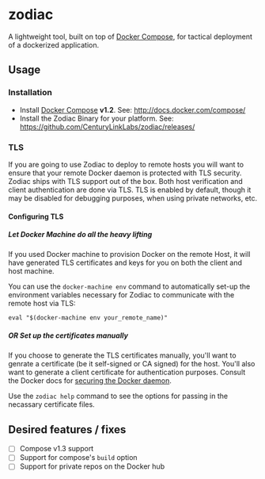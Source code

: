 # zodiac

A lightweight tool, built on top of [Docker Compose](https://docs.docker.com/compose/), for tactical deployment of a dockerized application.

## Usage

### Installation
* Install [Docker Compose](http://docs.docker.com/compose/) **v1.2**. See: http://docs.docker.com/compose/
* Install the Zodiac Binary for your platform. See: https://github.com/CenturyLinkLabs/zodiac/releases/

### TLS
If you are going to use Zodiac to deploy to remote hosts you will want to ensure that your remote Docker daemon is protected with TLS security.
Zodiac ships with TLS support out of the box. Both host verification and client authentication are done via TLS.
TLS is enabled by default, though it may be disabled for debugging purposes, when using private networks, etc.

#### Configuring TLS

##### Let Docker Machine do all the heavy lifting
If you used Docker machine to provision Docker on the remote Host, it will have generated TLS certificates and keys for you on both the client and host machine.

You can use the `docker-machine env` command to automatically set-up the environment variables necessary for Zodiac to communicate with the remote host via TLS:

    eval "$(docker-machine env your_remote_name)"

##### OR Set up the certificates manually
If you choose to generate the TLS certificates manually, you'll want to genrate a certificate (be it self-signed or CA signed) for the host.
You'll also want to generate a client certificate for authentication purposes. Consult the Docker docs for [securing the Docker daemon](https://docs.docker.com/articles/https/).

Use the `zodiac help` command to see the options for passing in the necassary certificate files.


## Desired features / fixes
- [ ] Compose v1.3 support
- [ ] Support for compose's `build` option
- [ ] Support for private repos on the Docker hub
